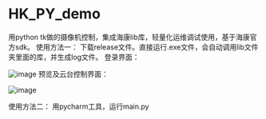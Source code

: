 # HK_PY_demo
用python tk做的摄像机控制，集成海康lib库，轻量化运维调试使用，基于海康官方sdk。
使用方法一：
下载release文件。直接运行.exe文件，会自动调用lib文件夹里面的库，并生成log文件。
登录界面：

![image](https://github.com/sinssy9527/HK_PY_demo/assets/73864699/c14a128b-60f0-46df-8269-edb92fd6bd48)
预览及云台控制界面：

![image](https://github.com/sinssy9527/HK_PY_demo/assets/73864699/3e38c043-f888-45fc-8a94-b672188e086d)

使用方法二：
用pycharm工具，运行main.py
